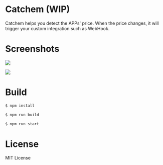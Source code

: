 # Catchem (WIP)

Catchem helps you detect the APPs' price. When the price changes, it will trigger your custom integration such as WebHook.

# Screenshots

![](http://blogscdn.qiniudn.com/catchem1.png)

![](http://blogscdn.qiniudn.com/catchem2.png)

# Build

```bash
$ npm install

$ npm run build

$ npm run start
```

# License

MIT License